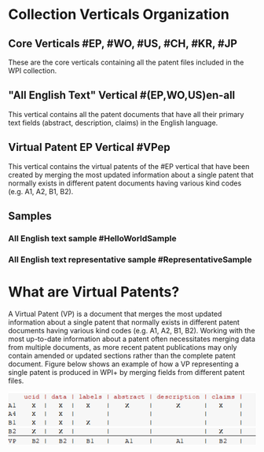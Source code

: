 # Collection Verticals Organization 
## Core Verticals \#EP, \#WO, \#US, \#CH, \#KR, \#JP
These are the core verticals containing all the patent files included in the WPI collection.
## "All English Text" Vertical \#(EP,WO,US)en-all
This vertical contains all the patent documents that have all their primary text fields (abstract, description, claims) in the English language. 
## Virtual Patent EP Vertical \#VPep
This vertical contains the virtual patents of the #EP vertical that have been created by merging the most updated information about a single patent that normally exists in different patent documents having various kind codes (e.g. A1, A2, B1, B2). 
## Samples
### All English text sample \#HelloWorldSample
### All English text representative sample \#RepresentativeSample

# What are Virtual Patents?
A Virtual Patent (VP) is a document that merges the most updated information about a single patent that normally exists in different patent documents having various kind codes (e.g. A1, A2, B1, B2). Working with the most up-to-date information about a patent often necessitates merging data from multiple documents, as more recent patent publications may only contain amended or updated sections rather than the complete patent document. Figure below shows an example of how a VP representing a single patent is produced in WPI+ by merging fields from different patent files. 

![merging_patents_new](merging_patents_new.png)

